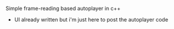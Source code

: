 Simple frame-reading based autoplayer in c++

* UI already written but i'm just here to post the autoplayer code
